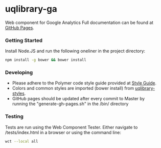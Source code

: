 uqlibrary-ga
============
Web component for Google Analytics
Full documentation can be found at [GitHub Pages](http://uqlibrary.github.io/uqlibrary-ga).

### Getting Started
Install Node.JS and run the following oneliner in the project directory:
```sh
npm install -g bower && bower install
```

### Developing
- Please adhere to the Polymer code style guide provided at [Style Guide](http://polymerelements.github.io/style-guide/). 
- Colors and common styles are imported (bower install) from [uqlibrary-styles](http://github.com/uqlibrary/uqlibrary-hours).
- GitHub pages should be updated after every commit to Master by running the "generate-gh-pages.sh" in the /bin/ directory

### Testing
Tests are run using the Web Component Tester. Either navigate to /tests/index.html in a browser or using the command line:
```sh
wct --local all
```